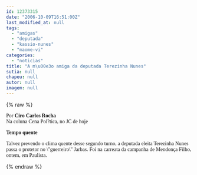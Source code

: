 ```yaml
---
id: 12373315
date: "2006-10-09T16:51:00Z"
last_modified_at: null
tags:
  - "amigas"
  - "deputada"
  - "kassio-nunes"
  - "maome-vi"
categories:
  - "noticias"
title: "A m\u00e3o amiga da deputada Terezinha Nunes"
sutia: null
chapeu: null
autor: null
imagem: null
---
```

{% raw %}
<p><P><FONT face=Verdana>Por <STRONG>Ciro Carlos Rocha</STRONG><BR>Na coluna Cena Pol?tica, no JC de hoje</FONT></P><B></p>
<p><P><FONT face=Verdana>Tempo quente</FONT></B><FONT face=Verdana> </FONT></P></p>
<p><P><FONT face=Verdana>Talvez prevendo o clima quente desse segundo turno, a deputada eleita Terezinha Nunes passa o protetor no \"guerreiro\" Jarbas. Foi na carreata da campanha de Mendonça Filho, ontem, em Paulista.</FONT></P> </p>
{% endraw %}
